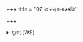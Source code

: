 +++
title = "07 यः सङ्ग्रामान्नयति"

+++
<details><summary>मूलम् (WS)</summary>

यः सङ्ग्रामान्नयति सं युधे वशी यः पुष्टानि संसृजति द्वयानि ।  
स्तौमीन्द्रं नाथितो जोहवीमि स नो मुञ्चत्वंहसः ॥ ७ ॥
</details>